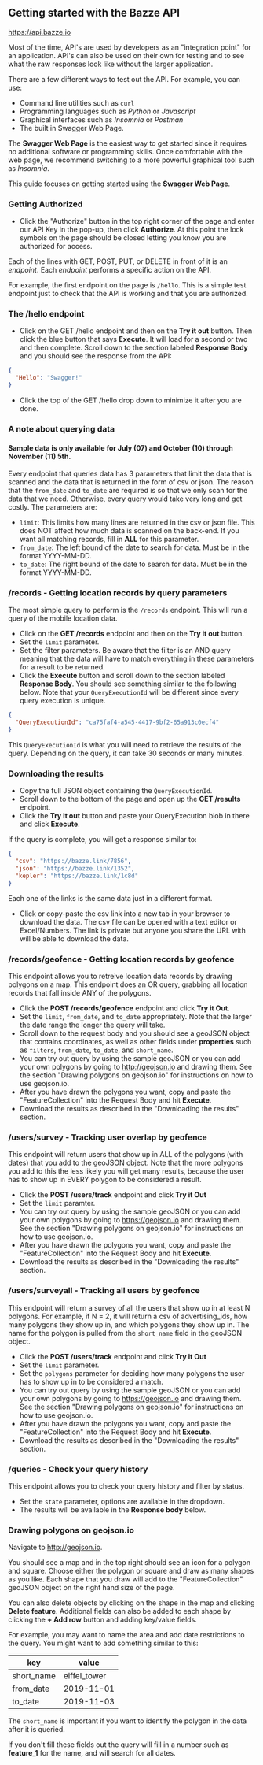 ## Getting started with the Bazze API

https://api.bazze.io

Most of the time, API's are used by developers as an "integration point" for an application.  API's can also be used on their own for testing and to see what the raw responses look like without the larger application.

There are a few different ways to test out the API.  For example, you can use:

- Command line utilities such as `curl`
- Programming languages such as _Python_ or _Javascript_
- Graphical interfaces such as _Insomnia_ or _Postman_
- The built in Swagger Web Page.

The **Swagger Web Page** is the easiest way to get started since it requires no additional software or programming skills.  Once comfortable with the web page, we recommend switching to a more powerful graphical tool such as _Insomnia_.  

This guide focuses on getting started using the **Swagger Web Page**.

### Getting Authorized

- Click the "Authorize" button in the top right corner of the page and enter our API Key in the pop-up, then click **Authorize**.  At this point the lock symbols on the page should be closed letting you know you are authorized for access.

Each of the lines with GET, POST, PUT, or DELETE in front of it is an _endpoint_.  Each _endpoint_ performs a specific action on the API.

For example, the first endpoint on the page is `/hello`.  This is a simple test endpoint just to check that the API is working and that you are authorized.

### The /hello endpoint

- Click on the GET /hello endpoint and then on the **Try it out** button.  Then click the blue button that says **Execute**.  It will load for a second or two and then complete.  Scroll down to the section labeled **Response Body** and you should see the response from the API:

```json
{
  "Hello": "Swagger!"
}
```

- Click the top of the GET /hello drop down to minimize it after you are done.

### A note about querying data

#### Sample data is only available for July (07) and October (10) through November (11) 5th.


Every endpoint that queries data has 3 parameters that limit the data that is scanned and the data that is returned in the form of csv or json.  The reason that the `from_date` and `to_date` are required is so that we only scan for the data that we need.  Otherwise, every query would take very long and get costly. The parameters are:

- `limit`:   This limits how many lines are returned in the csv or json file.  This does NOT affect how much data is scanned on the back-end.  If you want all matching records, fill in **ALL** for this parameter.
- `from_date`: The left bound of the date to search for data.  Must be in the format YYYY-MM-DD.
- `to_date`:  The right bound of the date to search for data.  Must be in the format YYYY-MM-DD.

### /records - Getting location records by query parameters
The most simple query to perform is the `/records` endpoint.  This will run a query of the mobile location data.

- Click on the **GET /records** endpoint and then on the **Try it out** button.  
- Set the `limit` parameter.
- Set the filter parameters. Be aware that the filter is an AND query meaning that the data will have to match everything in these parameters for a result to be returned.
- Click the **Execute** button and scroll down to the section labeled **Response Body**.  You should see something similar to the following below.  Note that your `QueryExecutionId` will be different since every query execution is unique.

```json
{
  "QueryExecutionId": "ca75faf4-a545-4417-9bf2-65a913c0ecf4"
}
```

This `QueryExecutionId` is what you will need to retrieve the results of the query.  Depending on the query, it can take 30 seconds or many minutes.

### Downloading the results

- Copy the full JSON object containing the `QueryExecutionId`.
- Scroll down to the bottom of the page and open up the **GET /results** endpoint.
- Click the **Try it out** button and paste your QueryExecution blob in there and click **Execute**.

If the query is complete, you will get a response similar to:

```json
{
  "csv": "https://bazze.link/7856",
  "json": "https://bazze.link/1352",
  "kepler": "https://bazze.link/1c8d"
}
```

Each one of the links is the same data just in a different format.

- Click or copy-paste the csv link into a new tab in your browser to download the data.  The csv file can be opened with a text editor or Excel/Numbers.  The link is private but anyone you share the URL with will be able to download the data.


### /records/geofence - Getting location records by geofence
This endpoint allows you to retreive location data records by drawing polygons on a map.  This endpoint does an OR query, grabbing all location records that fall inside ANY of the polygons.

- Click the **POST /records/geofence** endpoint and click **Try it Out**.
- Set the `limit`, `from_date`, and `to_date` appropriately.  Note that the larger the date range the longer the query will take.
- Scroll down to the request body and you should see a geoJSON object that contains coordinates, as well as other fields under **properties** such as `filters`, `from_date`, `to_date`, and `short_name`.
- You can try out query by using the sample geoJSON or you can add your own polygons by going to http://geojson.io and drawing them.  See the section "Drawing polygons on geojson.io" for instructions on how to use geojson.io.
- After you have drawn the polygons you want, copy and paste the "FeatureCollection" into the Request Body and hit **Execute**.
- Download the results as described in the "Downloading the results" section.

### /users/survey - Tracking user overlap by geofence
This endpoint will return users that show up in ALL of the polygons (with dates) that you add to the geoJSON object.  Note that the more polygons you add to this the less likely you will get many results, because the user has to show up in EVERY polygon to be considered a result.

- Click the **POST /users/track** endpoint and click **Try it Out**
- Set the `limit` paramter.
- You can try out query by using the sample geoJSON or you can add your own polygons by going to https://geojson.io and drawing them.  See the section "Drawing polygons on geojson.io" for instructions on how to use geojson.io.
- After you have drawn the polygons you want, copy and paste the "FeatureCollection" into the Request Body and hit **Execute**.
- Download the results as described in the "Downloading the results" section.

### /users/surveyall - Tracking all users by geofence
This endpoint will return a survey of all the users that show up in at least N polygons.  For example, if N = 2, it will return a csv of advertising_ids, how many polygons they show up in, and which polygons they show up in.  The name for the polygon is pulled from the `short_name` field in the geoJSON object.

- Click the **POST /users/track** endpoint and click **Try it Out**
- Set the `limit` parameter.
- Set the `polygons` parameter for deciding how many polygons the user has to show up in to be considered a match.
- You can try out query by using the sample geoJSON or you can add your own polygons by going to https://geojson.io and drawing them.  See the section "Drawing polygons on geojson.io" for instructions on how to use geojson.io.
- After you have drawn the polygons you want, copy and paste the "FeatureCollection" into the Request Body and hit **Execute**.
- Download the results as described in the "Downloading the results" section.

### /queries - Check your query history
This endpoint allows you to check your query history and filter by status.

- Set the `state` parameter, options are available in the dropdown.
- The results will be available in the **Response body** below.


### Drawing polygons on geojson.io
Navigate to http://geojson.io.

You should see a map and in the top right should see an icon for a polygon and square.  Choose either the polygon or square and draw as many shapes as you like.  Each shape that you draw will add to the "FeatureCollection" geoJSON object on the right hand size of the page.

You can also delete objects by clicking on the shape in the map and clicking **Delete feature**.  Additional fields can also be added to each shape by clicking the **+ Add row** button and adding key/value fields.

For example, you may want to name the area and add date restrictions to the query.  You might want to add something similar to this:

| key        | value            |
|------------|------------------|
| short_name | eiffel_tower     |
| from_date  | 2019-11-01       |
| to_date    | 2019-11-03       |

The `short_name` is important if you want to identify the polygon in the data after it is queried.

If you don't fill these fields out the query will fill in a number such as **feature_1** for the name, and will search for all dates. 

